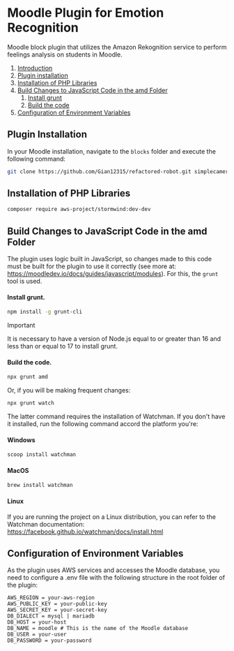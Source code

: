 # Moodle Plugin for Emotion Recognition

Moodle block plugin that utilizes the Amazon Rekognition service to perform feelings analysis on students in Moodle.

1. [Introduction](#moodle-plugin-for-emotion-recognition)
2. [Plugin installation](#plugin-installation)
3. [Installation of PHP Libraries](#installation-of-php-libraries)
4. [Build Changes to JavaScript Code in the amd Folder](#build-changes-to-javascript-code-in-the-amd-folder)
      1. [Install grunt](#install-grunt)
      2. [Build the code](#build-the-code)
5. [Configuration of Environment Variables](#configuration-of-environment-variables)

## Plugin Installation

In your Moodle installation, navigate to the `blocks` folder and execute the following command:

```bash
git clone https://github.com/Gian12315/refactored-robot.git simplecamera
```

## Installation of PHP Libraries

```bash
composer require aws-project/stormwind:dev-dev
```

## Build Changes to JavaScript Code in the amd Folder

The plugin uses logic built in JavaScript, so changes made to this code must be built for the plugin to use it correctly (see more at: https://moodledev.io/docs/guides/javascript/modules). For this, the `grunt` tool is used.

#### Install grunt.

```bash
npm install -g grunt-cli
```

> [!IMPORTANT]
> It is necessary to have a version of Node.js equal to or greater than 16 and less than or equal to 17 to install grunt.

#### Build the code.

```bash
npx grunt amd
```

Or, if you will be making frequent changes:

```bash
npx grunt watch
```

The latter command requires the installation of Watchman. If you don't have it installed, run the following command accord the platform you're:

#### Windows

```bash
scoop install watchman
```
#### MacOS

```bash
brew install watchman
```
#### Linux
If you are running the project on a Linux distribution, you can refer to the Watchman documentation: https://facebook.github.io/watchman/docs/install.html

## Configuration of Environment Variables
As the plugin uses AWS services and accesses the Moodle database, you need to configure a .env file with the following structure in the root folder of the plugin:

```.env
AWS_REGION = your-aws-region
AWS_PUBLIC_KEY = your-public-key
AWS_SECRET_KEY = your-secret-key
DB_DIALECT = mysql | mariadb
DB_HOST = your-host
DB_NAME = moodle # This is the name of the Moodle database
DB_USER = your-user
DB_PASSWORD = your-password
```

